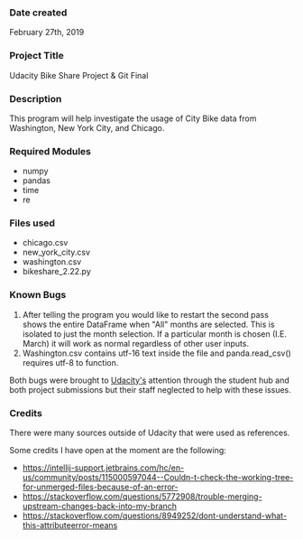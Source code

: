 ### Date created
February 27th, 2019

### Project Title
Udacity Bike Share Project & Git Final

### Description
This program will help investigate the usage of City Bike data from Washington, New York City, and Chicago.

### Required Modules
- numpy
- pandas
- time
- re

### Files used
- chicago.csv
- new_york_city.csv
- washington.csv
- bikeshare_2.22.py

### Known Bugs
1. After telling the program you would like to restart the second pass shows the entire DataFrame when "All" months are selected. This is isolated to just the month selection. If a particular month is chosen (I.E. March) it will work as normal regardless of other user inputs.
2. Washington.csv contains utf-16 text inside the file and panda.read_csv() requires utf-8 to function. 

Both bugs were brought to [Udacity's](udacity.com) attention through the student hub and both project submissions but their staff neglected to help with these issues.

### Credits
There were many sources outside of Udacity that were used as references.


Some credits I have open at the moment are the following:
- https://intellij-support.jetbrains.com/hc/en-us/community/posts/115000597044--Couldn-t-check-the-working-tree-for-unmerged-files-because-of-an-error-
- https://stackoverflow.com/questions/5772908/trouble-merging-upstream-changes-back-into-my-branch
- https://stackoverflow.com/questions/8949252/dont-understand-what-this-attributeerror-means



